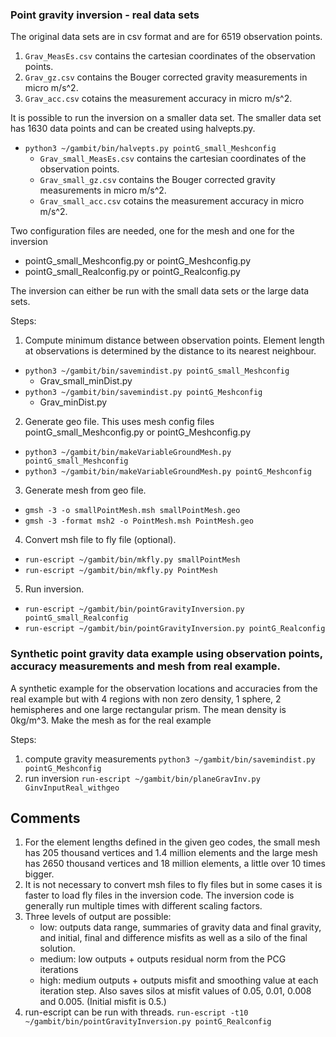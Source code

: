 ### Point gravity inversion - real data sets
The original data sets are in csv format and are for 6519 observation points.
1. `Grav_MeasEs.csv` contains the cartesian coordinates of the observation points.
2. `Grav_gz.csv` contains the Bouger corrected gravity measurements in micro m/s^2.
3. `Grav_acc.csv` cotains the measurement accuracy in micro m/s^2.

It is possible to run the inversion on a smaller data set.  The smaller data set has 1630 data points and can be created using halvepts.py.
 - `python3 ~/gambit/bin/halvepts.py pointG_small_Meshconfig`
    * `Grav_small_MeasEs.csv` contains the cartesian coordinates of the observation points.
    * `Grav_small_gz.csv` contains the Bouger corrected gravity measurements in micro m/s^2.
    * `Grav_small_acc.csv` cotains the measurement accuracy in micro m/s^2.

Two configuration files are needed, one for the mesh and one for the inversion
- pointG_small_Meshconfig.py or pointG_Meshconfig.py
- pointG_small_Realconfig.py or pointG_Realconfig.py

The inversion can either be run with the small data sets or the large data sets. 

Steps:
1. Compute minimum distance between observation points. Element length at observations is determined by the distance to its nearest neighbour.
 - `python3 ~/gambit/bin/savemindist.py pointG_small_Meshconfig`
      * Grav_small_minDist.py
 - `python3 ~/gambit/bin/savemindist.py pointG_Meshconfig`
      * Grav_minDist.py
2. Generate geo file.  This uses mesh config files pointG_small_Meshconfig.py or pointG_Meshconfig.py
 - `python3 ~/gambit/bin/makeVariableGroundMesh.py pointG_small_Meshconfig`
 - `python3 ~/gambit/bin/makeVariableGroundMesh.py pointG_Meshconfig`
3. Generate mesh from geo file.
 - `gmsh -3 -o smallPointMesh.msh smallPointMesh.geo`
 - `gmsh -3 -format msh2 -o PointMesh.msh PointMesh.geo`
4. Convert msh file to fly file (optional).
 - `run-escript ~/gambit/bin/mkfly.py smallPointMesh`
 - `run-escript ~/gambit/bin/mkfly.py PointMesh`
5. Run inversion.
 - `run-escript ~/gambit/bin/pointGravityInversion.py pointG_small_Realconfig`
 - `run-escript ~/gambit/bin/pointGravityInversion.py pointG_Realconfig`
  
### Synthetic point gravity data example using observation points, accuracy measurements and mesh from real example.
A synthetic example for the observation locations and accuracies from the real example but with 4 regions with non zero density, 1 sphere, 2 hemispheres and one large rectangular prism.  The mean density is 0kg/m^3.  Make the mesh as for the real example
  
Steps:
1. compute gravity measurements
`python3 ~/gambit/bin/savemindist.py pointG_Meshconfig`
2. run inversion
`run-escript ~/gambit/bin/planeGravInv.py GinvInputReal_withgeo`

## Comments
1. For the element lengths defined in the given geo codes, the small mesh has 205 thousand vertices and 1.4 million elements and the large mesh has 2650 thousand vertices and 18 million elements, a little over 10 times bigger.
2. It is not necessary to convert msh files to fly files but in some cases it is faster to load fly files in the inversion code.  The inversion code is generally run multiple times with different scaling factors.
3. Three levels of output are possible:
    + low: outputs data range, summaries of gravity data and final gravity, and initial, final and difference misfits as well as a silo of the final solution.
    + medium: low outputs + outputs residual norm from the PCG iterations
    + high: medium outputs + outputs misfit and smoothing value at each iteration step.  Also saves silos at misfit values of 0.05, 0.01, 0.008 and 0.005.  (Initial misfit is 0.5.)
4. run-escript can be run with threads.   `run-escript -t10 ~/gambit/bin/pointGravityInversion.py pointG_Realconfig`



